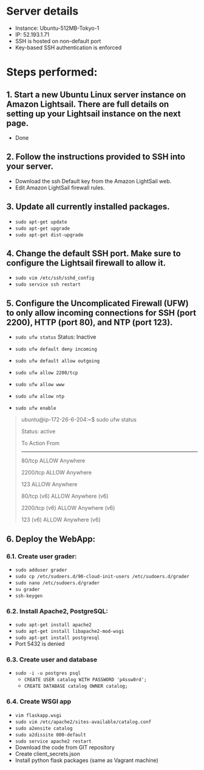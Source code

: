 # Server details
- Instance: Ubuntu-512MB-Tokyo-1
- IP: 52.193.1.71
- SSH is hosted on non-default port
- Key-based SSH authentication is enforced

# Steps performed:
## 1. Start a new Ubuntu Linux server instance on Amazon Lightsail. There are full details on setting up your Lightsail instance on the next page.
- Done

## 2. Follow the instructions provided to SSH into your server.
- Download the ssh Default key from the Amazon LightSail web.
- Edit Amazon LightSail firewall rules.

## 3. Update all currently installed packages.
- `sudo apt-get update`
- `sudo apt-get upgrade`
- `sudo apt-get dist-upgrade`

## 4. Change the default SSH port. Make sure to configure the Lightsail firewall to allow it.
- `sudo vim /etc/ssh/sshd_config`
- `sudo service ssh restart`

## 5. Configure the Uncomplicated Firewall (UFW) to only allow incoming connections for SSH (port 2200), HTTP (port 80), and NTP (port 123).
- `sudo ufw status`
Status: Inactive

- `sudo ufw default deny incoming`
- `sudo ufw default allow outgoing`
- `sudo ufw allow 2200/tcp`
- `sudo ufw allow www`
- `sudo ufw allow ntp`

- `sudo ufw enable`

> ubuntu@ip-172-26-6-204:~$ sudo ufw status
> 
> Status: active
> 
> To                         Action      From
> --                         ------      ----
> 80/tcp                     ALLOW       Anywhere
> 
> 2200/tcp                   ALLOW       Anywhere
> 
> 123                        ALLOW       Anywhere
> 
> 80/tcp (v6)                ALLOW       Anywhere (v6)
> 
> 2200/tcp (v6)              ALLOW       Anywhere (v6)
> 
> 123 (v6)                   ALLOW       Anywhere (v6)
>

## 6. Deploy the WebApp:
### 6.1. Create user grader:
- `sudo adduser grader`
- `sudo cp /etc/sudoers.d/90-cloud-init-users /etc/sudoers.d/grader`
- `sudo nano /etc/sudoers.d/grader`
- `su grader`
- `ssh-keygen`

### 6.2. Install Apache2, PostgreSQL:
- `sudo apt-get install apache2`
- `sudo apt-get install libapache2-mod-wsgi`
- `sudo apt-get install postgresql`
- Port 5432 is denied

### 6.3. Create user and database
- `sudo -i -u postgres psql`
	- `CREATE USER catalog WITH PASSWORD 'p4ssw0rd';`
	- `CREATE DATABASE catalog OWNER catalog;`

### 6.4. Create WSGI app
- `vim flaskapp.wsgi`
- `sudo vim /etc/apache2/sites-available/catalog.conf`
- `sudo a2ensite catalog`
- `sudo a2dissite 000-default`
- `sudo service apache2 restart`
- Download the code from GIT repository
- Create client_secrets.json
- Install python flask packages (same as Vagrant machine)
